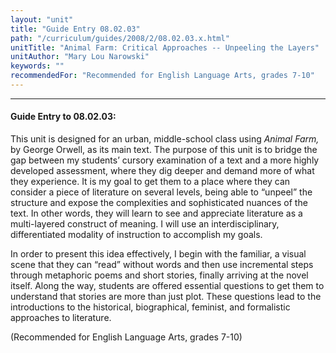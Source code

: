 ```yaml
---
layout: "unit"
title: "Guide Entry 08.02.03"
path: "/curriculum/guides/2008/2/08.02.03.x.html"
unitTitle: "Animal Farm: Critical Approaches -- Unpeeling the Layers"
unitAuthor: "Mary Lou Narowski"
keywords: ""
recommendedFor: "Recommended for English Language Arts, grades 7-10"
---
```

<body>
<hr/>
<h4>
Guide Entry to 08.02.03:
</h4>
<p>
This unit is designed for an urban, middle-school class using
<i>
Animal Farm,
</i>
by George Orwell, as its main text. The purpose of this unit is to bridge the gap between my students’ cursory examination of a text and a more highly developed assessment, where they dig deeper and demand more of what they experience. It is my goal to get them to a place where they can consider a piece of literature on several levels, being able to “unpeel” the structure and expose the complexities and sophisticated nuances of the text. In other words, they will learn to see and appreciate literature as a multi-layered construct of meaning. I will use an interdisciplinary, differentiated modality of instruction to accomplish my goals.
</p>
<p>
In order to present this idea effectively, I begin with the familiar, a visual scene that they can “read” without words and then use incremental steps through metaphoric poems and short stories, finally arriving at the novel itself. Along the way, students are offered essential questions to get them to understand that stories are more than just plot. These questions lead to the introductions to the historical, biographical, feminist, and formalistic approaches to literature.
</p>
<p>
(Recommended for English Language Arts, grades 7-10)
</p>
</body>